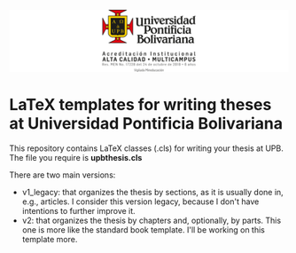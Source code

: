 ![Logo UPB](./img/logoUPB.png)

# LaTeX templates for writing theses at Universidad Pontificia Bolivariana

This repository contains LaTeX classes (.cls) for writing your thesis at UPB. The file you require is **upbthesis.cls**

There are two main versions:
- v1_legacy: that organizes the thesis by sections, as it is usually done in, e.g., articles. I consider this version legacy, because I don't have intentions to further improve it.
- v2: that organizes the thesis by chapters and, optionally, by parts. This one is more like the standard book template. I'll be working on this template more.
